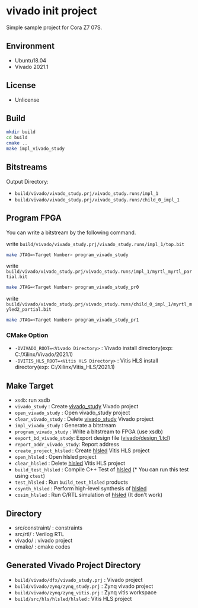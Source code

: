 # vivado init project

Simple sample project for Cora Z7 07S.

## Environment

- Ubuntu18.04
- Vivado 2021.1

## License

- Unlicense

## Build

```sh
mkdir build
cd build
cmake ..
make impl_vivado_study
```

## Bitstreams

Output Directory:

- `build/vivado/vivado_study.prj/vivado_study.runs/impl_1`
- `build/vivado/vivado_study.prj/vivado_study.runs/child_0_impl_1`

## Program FPGA

You can write a bitstream by the following command.

write `build/vivado/vivado_study.prj/vivado_study.runs/impl_1/top.bit`

```sh
make JTAG=<Target Number> program_vivado_study
```

write `build/vivado/vivado_study.prj/vivado_study.runs/impl_1/myrtl_myrtl_partial.bit`

```sh
make JTAG=<Target Number> program_vivado_study_pr0
```

write `build/vivado/vivado_study.prj/vivado_study.runs/child_0_impl_1/myrtl_myled2_partial.bit`

```sh
make JTAG=<Target Number> program_vivado_study_pr1
```

### CMake Option

- `-DVIVADO_ROOT=<Vivado Directory>` : Vivado install directory(exp: C:/Xilinx/Vivado/2021.1)
- `-DVITIS_HLS_ROOT=<Vitis HLS Directory>` : Vitis HLS install directory(exp: C:/Xilinx/Vitis_HLS/2021.1)

## Make Target

- `xsdb`: run xsdb
- `vivado_study` : Create [vivado_study](./vivado) Vivado project
- `open_vivado_study` : Open vivado_study project
- `clear_vivado_study` : Delete [vivado_study](./vivado) Vivado project
- `impl_vivado_study` : Generate a bitstream
- `program_vivado_study` : Write a bitstream to FPGA (use xsdb)
- `export_bd_vivado_study`: Export design file ([vivado/design_1.tcl](./vivado/design_1.tcl))
- `report_addr_vivado_study`: Report address
- `create_project_hlsled` : Create [hlsled](./src/hls/hlsled) Vitis HLS project
- `open_hlsled` : Open hlsled project
- `clear_hlsled` : Delete [hlsled](./src/hls/hlsled) Vitis HLS project
- `build_test_hlsled` : Compile C++ Test of [hlsled](./src/hls/hlsled) (* You can run this test using `ctest`)
- `test_hlsled` : Run `build_test_hlsled` products
- `csynth_hlsled` : Perform high-level synthesis of [hlsled](./src/hls/hlsled)
- `cosim_hlsled` : Run C/RTL simulation of [hlsled](./src/hls/hlsled) (It don't work)

## Directory

- src/constraint/ : constraints
- src/rtl/ : Verilog RTL
- vivado/ : vivado project
- cmake/  : cmake codes

## Generated Vivado Project Directory

- `build/vivado/dfx/vivado_study.prj` : Vivado project
- `build/vivado/zynq/zynq_study.prj` : Zynq vivado project
- `build/vivado/zynq/zynq_vitis.prj` : Zynq vitis workspace
- `build/src/hls/hlsled/hlsled` : Vitis HLS project
